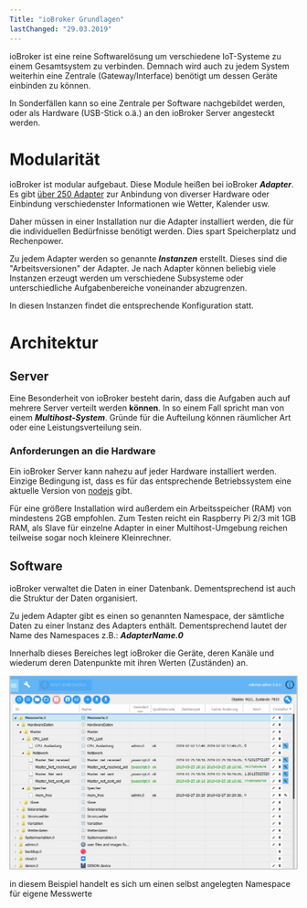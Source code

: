 ```yaml
---
Title: "ioBroker Grundlagen"
lastChanged: "29.03.2019"
---
```



ioBroker ist eine reine Softwarelösung um verschiedene IoT-Systeme zu einem 
Gesamtsystem zu verbinden. Demnach wird auch zu jedem System weiterhin eine 
Zentrale (Gateway/Interface) benötigt um dessen Geräte einbinden zu können.

In Sonderfällen kann so eine Zentrale per Software nachgebildet werden, oder als
Hardware (USB-Stick o.ä.) an den ioBroker Server angesteckt werden.

# Modularität
ioBroker ist modular aufgebaut. Diese Module heißen bei ioBroker ***Adapter***. 
Es gibt [über 250 Adapter](download.iobroker.net/list.html) zur Anbindung von 
diverser Hardware oder Einbindung verschiedenster Informationen wie Wetter, 
Kalender usw.

Daher müssen in einer Installation nur die Adapter installiert werden, die für die 
individuellen Bedürfnisse benötigt werden. Dies spart Speicherplatz und Rechenpower.

Zu jedem Adapter werden so genannte ***Instanzen*** erstellt. Dieses sind die 
"Arbeitsversionen" der Adapter. Je nach Adapter können beliebig viele Instanzen 
erzeugt werden um verschiedene Subsysteme oder unterschiedliche Aufgabenbereiche 
voneinander abzugrenzen.

In diesen Instanzen findet die entsprechende Konfiguration statt.

# Architektur
## Server
Eine Besonderheit von ioBroker besteht darin, dass die Aufgaben auch auf mehrere 
Server verteilt werden **können**.  In so einem Fall spricht man von einem 
***Multihost-System***. Gründe für die Aufteilung können räumlicher Art oder eine
Leistungsverteilung sein.

### Anforderungen an die Hardware
Ein ioBroker Server kann nahezu auf jeder Hardware installiert werden. Einzige 
Bedingung ist, dass es für das entsprechende Betriebssystem eine aktuelle Version von 
[nodejs](https://nodejs.org) gibt.

Für eine größere Installation wird außerdem ein Arbeitsspeicher (RAM) von mindestens 
2GB empfohlen. Zum Testen reicht ein Raspberry Pi 2/3 mit 1GB RAM, als Slave für einzelne 
Adapter in einer Multihost-Umgebung reichen teilweise sogar noch kleinere Kleinrechner.

## Software
ioBroker verwaltet die Daten in einer Datenbank. Dementsprechend ist auch die Struktur 
der Daten organisiert.

Zu jedem Adapter gibt es einen so genannten Namespace, der sämtliche Daten zu einer 
Instanz des Adapters enthält. Dementsprechend lautet der Name des Namespaces z.B.: 
***AdapterName.0***

Innerhalb dieses Bereiches legt ioBroker die Geräte, deren Kanäle und wiederum deren 
Datenpunkte mit ihren Werten (Zuständen) an.

![Objektstruktur](../admin/media/ADMIN_Objekte_status_tree.png)

in diesem Beispiel handelt es sich um einen selbst angelegten Namespace für eigene Messwerte

